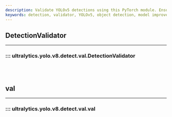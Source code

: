 ```yaml
---
description: Validate YOLOv5 detections using this PyTorch module. Ensure model accuracy with NMS IOU threshold tuning and label mapping.
keywords: detection, validator, YOLOv5, object detection, model improvement, Ultralytics Docs
---
```


## DetectionValidator
---
### ::: ultralytics.yolo.v8.detect.val.DetectionValidator
<br><br>

## val
---
### ::: ultralytics.yolo.v8.detect.val.val
<br><br>
